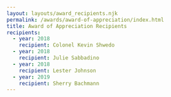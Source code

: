 ```yaml
---
layout: layouts/award_recipients.njk
permalink: /awards/award-of-appreciation/index.html
title: Award of Appreciation Recipients
recipients:
  - year: 2018
    recipient: Colonel Kevin Shwedo
  - year: 2018
    recipient: Julie Sabbadino
  - year: 2018
    recipient: Lester Johnson
  - year: 2019
    recipient: Sherry Bachmann
---
```

